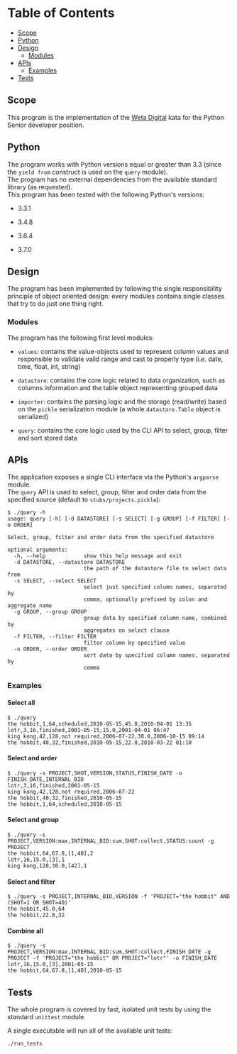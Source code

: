 # Table of Contents

* [Scope](#scope)
* [Python](#python)
* [Design](#design)
  * [Modules](#modules)
* [APIs](#apis)
  * [Examples](#examples)
* [Tests](#tests)

## Scope
This program is the implementation of the [Weta Digital](https://www.wetafx.co.nz/) kata for the Python Senior developer position.

## Python
The program works with Python versions equal or greater than 3.3 (since the `yield from` construct is used on the `query` module).  
The program has no external dependencies from the available standard library (as requested).  
This program has been tested with the following Python's versions:

* 3.3.1  

* 3.4.8  

* 3.6.4  

* 3.7.0  

## Design
The program has been implemented by following the single responsibility principle of object oriented design: every modules contains single classes that try to do just one thing right.

### Modules
The program has the following first level modules:  

* `values`: contains the value-objects used to represent column values and responsible to validate valid range and cast to properly type (i.e. date, time, float, int, string)   

* `datastore`: contains the core logic related to data organization, such as columns information and the table object representing grouped data  

* `importer`: contains the parsing logic and the storage (read/write) based on the `pickle` serialization module (a whole `datastore.Table` object is serialized)  

* `query`: contains the core logic used by the CLI API to select, group, filter and sort stored data  

## APIs
The application exposes a single CLI interface via the Python's `argparse` module.  
The `query` API is used to select, group, filter and order data from the specified source (default to `stubs/projects.pickle`):

```shell
$ ./query -h
usage: query [-h] [-d DATASTORE] [-s SELECT] [-g GROUP] [-f FILTER] [-o ORDER]

Select, group, filter and order data from the specified datastore

optional arguments:
  -h, --help            show this help message and exit
  -d DATASTORE, --datastore DATASTORE
                        the path of the datastore file to select data from
  -s SELECT, --select SELECT
                        select just specified column names, separated by
                        comma, optionally prefixed by colon and aggregate name
  -g GROUP, --group GROUP
                        group data by specified column name, combined by
                        aggregates on select clause
  -f FILTER, --filter FILTER
                        filter column by specified value
  -o ORDER, --order ORDER
                        sort data by specified column names, separated by
                        comma
```

### Examples

#### Select all
```shell
$ ./query
the hobbit,1,64,scheduled,2010-05-15,45.0,2010-04-01 13:35
lotr,3,16,finished,2001-05-15,15.0,2001-04-01 06:47
king kong,42,128,not required,2006-07-22,30.0,2006-10-15 09:14
the hobbit,40,32,finished,2010-05-15,22.8,2010-03-22 01:10
```

#### Select and order
```shell
$ ./query -s PROJECT,SHOT,VERSION,STATUS,FINISH_DATE -o FINISH_DATE,INTERNAL_BID
lotr,3,16,finished,2001-05-15
king kong,42,128,not required,2006-07-22
the hobbit,40,32,finished,2010-05-15
the hobbit,1,64,scheduled,2010-05-15
```

#### Select and group
```shell
$ ./query -s PROJECT,VERSION:max,INTERNAL_BID:sum,SHOT:collect,STATUS:count -g PROJECT
the hobbit,64,67.8,[1,40],2
lotr,16,15.0,[3],1
king kong,128,30.0,[42],1
```

#### Select and filter
```shell
$ ./query -s PROJECT,INTERNAL_BID,VERSION -f 'PROJECT="the hobbit" AND (SHOT=1 OR SHOT=40)'
the hobbit,45.0,64
the hobbit,22.8,32
```

#### Combine all
```shell
$ ./query -s PROJECT,VERSION:max,INTERNAL_BID:sum,SHOT:collect,FINISH_DATE -g PROJECT -f 'PROJECT="the hobbit" OR PROJECT="lotr"' -o FINISH_DATE
lotr,16,15.0,[3],2001-05-15
the hobbit,64,67.8,[1,40],2010-05-15
```

## Tests
The whole program is covered by fast, isolated unit tests by using the standard `unittest` module.  

A single executable will run all of the available unit tests:
```shell
./run_tests
```
